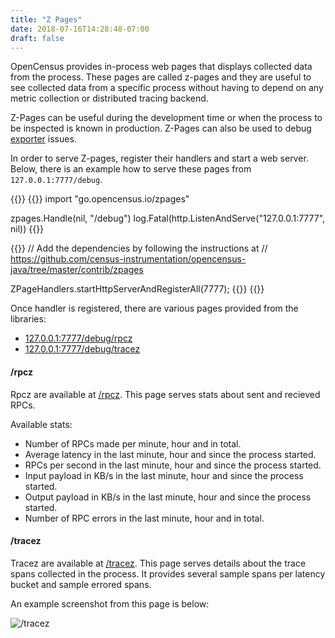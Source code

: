 ```yaml
---
title: "Z Pages"
date: 2018-07-16T14:28:48-07:00
draft: false
---
```


OpenCensus provides in-process web pages that displays
collected data from the process. These pages are called z-pages
and they are useful to see collected data from a specific process
without having to depend on any metric collection or
distributed tracing backend.

Z-Pages can be useful during the development time or when
the process to be inspected is known in production.
Z-Pages can also be used to debug [exporter](/introduction/core-concepts/exporters) issues.

In order to serve Z-pages, register their handlers and
start a web server. Below, there is an example how to
serve these pages from `127.0.0.1:7777/debug`.

{{<tabs Go Java>}}
  {{<highlight go>}}
import "go.opencensus.io/zpages"

zpages.Handle(nil, "/debug")
log.Fatal(http.ListenAndServe("127.0.0.1:7777", nil))
  {{</highlight>}}

  {{<highlight java>}}
// Add the dependencies by following the instructions at
// https://github.com/census-instrumentation/opencensus-java/tree/master/contrib/zpages

ZPageHandlers.startHttpServerAndRegisterAll(7777);
  {{</highlight>}}
{{</tabs>}}

Once handler is registered, there are various pages provided
from the libraries:

* [127.0.0.1:7777/debug/rpcz](http://127.0.0.1:7777/debug/rpcz)
* [127.0.0.1:7777/debug/tracez](http://127.0.0.1:7777/debug/tracez)

#### /rpcz

Rpcz are available at [/rpcz](http://127.0.0.1:7777/debug/rpcz). This page serves
stats about sent and recieved RPCs.

Available stats:

* Number of RPCs made per minute, hour and in total.
* Average latency in the last minute, hour and since the process started.
* RPCs per second in the last minute, hour and since the process started.
* Input payload in KB/s in the last minute, hour and since the process started.
* Output payload in KB/s in the last minute, hour and since the process started.
* Number of RPC errors in the last minute, hour and in total.

#### /tracez

Tracez are available at [/tracez](http://127.0.0.1:7777/debug/tracez). This page
serves details about the trace spans collected
in the process. It provides several sample spans
per latency bucket and sample errored spans.

An example screenshot from this page is below:

![/tracez](https://opencensus.io/img/traceZ.png)
